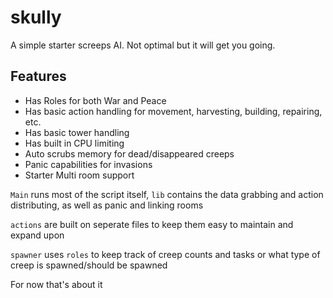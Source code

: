 # skully
A simple starter screeps AI. Not optimal but it will get you going.

## Features

- Has Roles for both War and Peace
- Has basic action handling for movement, harvesting, building, repairing, etc.
- Has basic tower handling
- Has built in CPU limiting
- Auto scrubs memory for dead/disappeared creeps
- Panic capabilities for invasions
- Starter Multi room support

`Main` runs most of the script itself, `lib` contains the data grabbing and action distributing, as well as panic and linking rooms

`actions` are built on seperate files to keep them easy to maintain and expand upon

`spawner` uses `roles` to keep track of creep counts and tasks or what type of creep is spawned/should be spawned

For now that's about it
